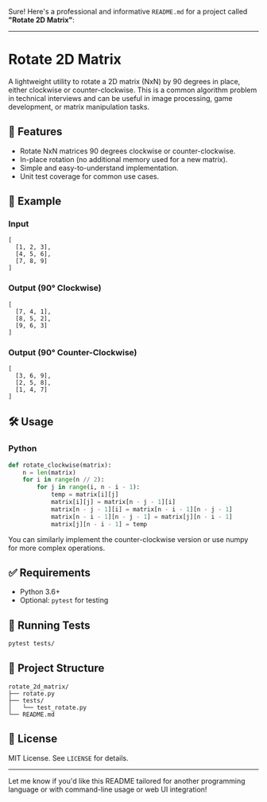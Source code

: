 Sure! Here's a professional and informative `README.md` for a project called **"Rotate 2D Matrix"**:

---

# Rotate 2D Matrix

A lightweight utility to rotate a 2D matrix (NxN) by 90 degrees in place, either clockwise or counter-clockwise. This is a common algorithm problem in technical interviews and can be useful in image processing, game development, or matrix manipulation tasks.

## 🚀 Features

* Rotate NxN matrices 90 degrees clockwise or counter-clockwise.
* In-place rotation (no additional memory used for a new matrix).
* Simple and easy-to-understand implementation.
* Unit test coverage for common use cases.

## 📘 Example

### Input

```
[
  [1, 2, 3],
  [4, 5, 6],
  [7, 8, 9]
]
```

### Output (90° Clockwise)

```
[
  [7, 4, 1],
  [8, 5, 2],
  [9, 6, 3]
]
```

### Output (90° Counter-Clockwise)

```
[
  [3, 6, 9],
  [2, 5, 8],
  [1, 4, 7]
]
```

## 🛠️ Usage

### Python

```python
def rotate_clockwise(matrix):
    n = len(matrix)
    for i in range(n // 2):
        for j in range(i, n - i - 1):
            temp = matrix[i][j]
            matrix[i][j] = matrix[n - j - 1][i]
            matrix[n - j - 1][i] = matrix[n - i - 1][n - j - 1]
            matrix[n - i - 1][n - j - 1] = matrix[j][n - i - 1]
            matrix[j][n - i - 1] = temp
```

You can similarly implement the counter-clockwise version or use numpy for more complex operations.

## ✅ Requirements

* Python 3.6+
* Optional: `pytest` for testing

## 🧪 Running Tests

```bash
pytest tests/
```

## 📁 Project Structure

```
rotate_2d_matrix/
├── rotate.py
├── tests/
│   └── test_rotate.py
└── README.md
```

## 📄 License

MIT License. See `LICENSE` for details.

---

Let me know if you'd like this README tailored for another programming language or with command-line usage or web UI integration!

